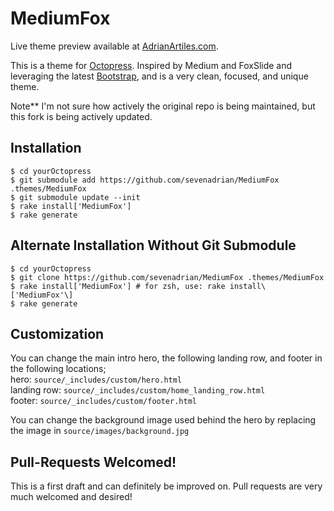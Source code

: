# MediumFox #

Live theme preview available at [AdrianArtiles.com](http://AdrianArtiles.com).

This is a theme for [Octopress](http://Octopress.org). Inspired by Medium and FoxSlide and leveraging the latest [Bootstrap](http://getbootstrap.com/), and is a very clean, focused, and unique theme.

Note** I'm not sure how actively the original repo is being maintained, but this fork is being actively updated.

## Installation ##

````
$ cd yourOctopress
$ git submodule add https://github.com/sevenadrian/MediumFox .themes/MediumFox
$ git submodule update --init
$ rake install['MediumFox']
$ rake generate
````

## Alternate Installation Without Git Submodule ##
````
$ cd yourOctopress
$ git clone https://github.com/sevenadrian/MediumFox .themes/MediumFox
$ rake install['MediumFox'] # for zsh, use: rake install\['MediumFox'\]
$ rake generate
````

## Customization ##
You can change the main intro hero, the following landing row, and footer in the following locations;  
hero: `source/_includes/custom/hero.html`  
landing row: `source/_includes/custom/home_landing_row.html`  
footer: `source/_includes/custom/footer.html`  

You can change the background image used behind the hero by replacing the image in `source/images/background.jpg`

## Pull-Requests Welcomed! ##

This is a first draft and can definitely be improved on. Pull requests are very much welcomed and desired!
